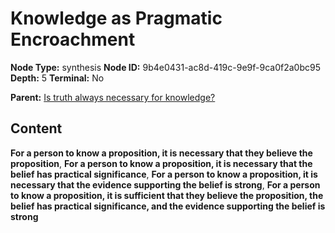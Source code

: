 # Knowledge as Pragmatic Encroachment

**Node Type:** synthesis
**Node ID:** 9b4e0431-ac8d-419c-9e9f-9ca0f2a0bc95
**Depth:** 5
**Terminal:** No

**Parent:** [Is truth always necessary for knowledge?](is-truth-always-necessary-for-knowledge-antithesis-7320898f-cecd-44f2-acbf-4a55c472da11.md)

## Content

**For a person to know a proposition, it is necessary that they believe the proposition**, **For a person to know a proposition, it is necessary that the belief has practical significance**, **For a person to know a proposition, it is necessary that the evidence supporting the belief is strong**, **For a person to know a proposition, it is sufficient that they believe the proposition, the belief has practical significance, and the evidence supporting the belief is strong**

